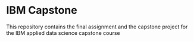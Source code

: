 # IBM Capstone
This repository contains the final assignment and the capstone project for the IBM applied data science capstone course

